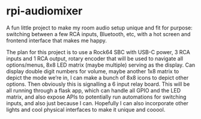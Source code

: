 # rpi-audiomixer
A fun little project to make my room audio setup unique and fit for purpose: switching between a few RCA inputs, Bluetooth, etc, with a hot screen and frontend interface that makes me happy.

The plan for this project is to use a Rock64 SBC with USB-C power, 3 RCA inputs and 1 RCA output, rotary encoder that will be used to navigate all options/menus, 8x8 LED matrix (maybe multiple) serving as the display. Can display double digit numbers for volume, maybe another 1x8 matrix to depict the mode we’re in, I can make a bunch of 8x8 icons to depict other options. Then obviously this is signalling a 6 input relay board. This will be all running through a flask app, which can handle all GPIO and the LED matrix, and also expose APIs to potentially run automations for switching inputs, and also just because I can. Hopefully I can also incorporate other lights and cool physical interfaces to make it unique and cooool.

